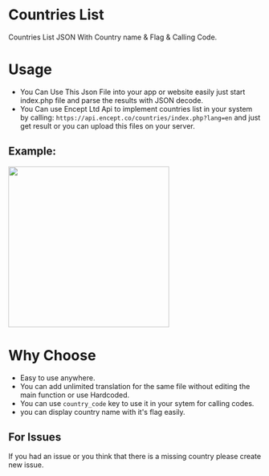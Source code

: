 # Countries List
Countries List JSON With Country name &amp; Flag &amp; Calling Code.


# Usage
- You Can Use This Json File into your app or website easily just start index.php file and parse the results with JSON decode.
- You Can use Encept Ltd Api to implement countries list in your system by calling: `https://api.encept.co/countries/index.php?lang=en` and just get result or you can upload this files on your server.


## Example:
<img src="https://user-images.githubusercontent.com/69405523/223503619-d42cd010-9911-4766-affa-36fa2260d691.jpg" width=320/>


# Why Choose
- Easy to use anywhere.
- You can add unlimited translation for the same file without editing the main function or use Hardcoded.
- You can use `country_code` key to use it in your sytem for calling codes.
- you can display country name with it's flag easily.

## For Issues
If you had an issue or you think that there is a missing country please create new issue.
